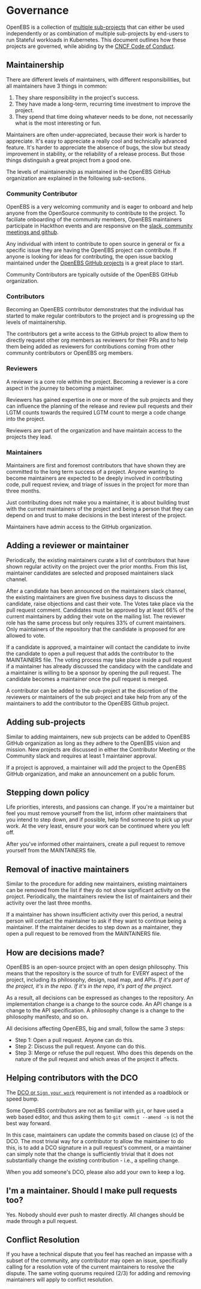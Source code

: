# Governance 

OpenEBS is a collection of [multiple sub-projects](./contribute/design#source-code-and-dependencies)
that can either be used independently or as combination of multiple sub-projects by end-users 
to run Stateful workloads in Kubernetes. This document outlines how these projects are governed,
while abiding by the [CNCF Code of Conduct](./CODE_OF_CONDUCT.md).

## Maintainership

There are different levels of maintainers, with different responsibilities, but
all maintainers have 3 things in common:

1) They share responsibility in the project's success.
2) They have made a long-term, recurring time investment to improve the project.
3) They spend that time doing whatever needs to be done, not necessarily what
is the most interesting or fun.

Maintainers are often under-appreciated, because their work is harder to appreciate.
It's easy to appreciate a really cool and technically advanced feature. It's harder
to appreciate the absence of bugs, the slow but steady improvement in stability,
or the reliability of a release process. But those things distinguish a great
project from a good one.

The levels of maintainership as maintained in the OpenEBS GitHub organization are
explained in the following sub-sections. 

### Community Contributor

OpenEBS is a very welcoming community and is eager to onboard and help anyone
from the OpenSource community to contribute to the project. To faciliate onboarding
of the community members, OpenEBS maintainers participate in Hackthon events and are
responsive on the [slack, community meetings and github](./community/). 

Any individual with intent to contribute to open source in general or fix a specific
issue they are having the OpenEBS project can contribute. If anyone is looking for 
ideas for contributing, the open issue backlog maintained under the 
[OpenEBS GitHub projects](https://github.com/orgs/openebs/projects) is a great place to start. 

Community Contributors are typically outside of the OpenEBS GitHub organization. 

### Contributors 

Becoming an OpenEBS contributor demonstrates that the individual has started to make 
regular contributors to the project and is progressing up the levels of maintainership. 

The contributors get a write access to the GitHub project to allow them to directly request 
other org members as reviewers for their PRs and to help them being added as reviewers for
contributions coming from other community contributors or OpenEBS org members. 

### Reviewers

A reviewer is a core role within the project. Becoming a reviewer is a core aspect in
the journey to becoming a maintainer.

Reviewers has gained expertise in one or more of the sub projects and they can influence the
planning of the release and review pull requests and their LGTM counts towards the
required LGTM count to merge a code change into the project.

Reviewers are part of the organization and have maintain access to the projects they lead.


### Maintainers

Maintainers are first and foremost contributors that have shown they are
committed to the long term success of a project. Anyone wanting to become
maintainers are expected to be deeply involved in contributing code, pull
request review, and triage of issues in the project for more than three months.

Just contributing does not make you a maintainer, it is about building trust
with the current maintainers of the project and being a person that they can
depend on and trust to make decisions in the best interest of the project.

Maintainers have admin access to the GitHub organization.

## Adding a reviewer or maintainer 

Periodically, the existing maintainers curate a list of contributors that have
shown regular activity on the project over the prior months. From this list,
maintainer candidates are selected and proposed maintainers slack channel.

After a candidate has been announced on the maintainers slack channel, the
existing maintainers are given five business days to discuss the candidate,
raise objections and cast their vote. The Votes take place via the pull request 
comment. Candidates must be approved by at least 66% of the
current maintainers by adding their vote on the mailing list. The reviewer role
has the same process but only requires 33% of current maintainers. Only
maintainers of the repository that the candidate is proposed for are allowed to
vote.

If a candidate is approved, a maintainer will contact the candidate to invite
the candidate to open a pull request that adds the contributor to the
MAINTAINERS file. The voting process may take place inside a pull request if a
maintainer has already discussed the candidacy with the candidate and a
maintainer is willing to be a sponsor by opening the pull request. The candidate
becomes a maintainer once the pull request is merged.

A contributor can be added to the sub-project at the discretion of the reviewers or
maintainers of the sub project and take help from any of the maintainers to add the
contributor to the OpenEBS Github project. 

## Adding sub-projects

Similar to adding maintainers, new sub projects can be added to OpenEBS
GitHub organization as long as they adhere to the OpenEBS vision and mission. 
New projects are discussed in either the Contributor Meeting or the Community 
slack and requires at least 1 maintainer approval.

If a project is approved, a maintainer will add the project to the OpenEBS
GitHub organization, and make an announcement on a public forum.

## Stepping down policy

Life priorities, interests, and passions can change. If you're a maintainer but
feel you must remove yourself from the list, inform other maintainers that you
intend to step down, and if possible, help find someone to pick up your work.
At the very least, ensure your work can be continued where you left off.

After you've informed other maintainers, create a pull request to remove
yourself from the MAINTAINERS file.

## Removal of inactive maintainers

Similar to the procedure for adding new maintainers, existing maintainers can
be removed from the list if they do not show significant activity on the
project. Periodically, the maintainers review the list of maintainers and their
activity over the last three months.

If a maintainer has shown insufficient activity over this period, a neutral
person will contact the maintainer to ask if they want to continue being
a maintainer. If the maintainer decides to step down as a maintainer, they
open a pull request to be removed from the MAINTAINERS file.

## How are decisions made?

OpenEBS is an open-source project with an open design philosophy. This means
that the repository is the source of truth for EVERY aspect of the project,
including its philosophy, design, road map, and APIs. *If it's part of the
project, it's in the repo. If it's in the repo, it's part of the project.*

As a result, all decisions can be expressed as changes to the repository. An
implementation change is a change to the source code. An API change is a change
to the API specification. A philosophy change is a change to the philosophy
manifesto, and so on.

All decisions affecting OpenEBS, big and small, follow the same 3 steps:

* Step 1: Open a pull request. Anyone can do this.
* Step 2: Discuss the pull request. Anyone can do this.
* Step 3: Merge or refuse the pull request. Who does this depends on the nature
of the pull request and which areas of the project it affects.

## Helping contributors with the DCO

The [DCO or `Sign your work`](./CONTRIBUTING.md#sign-your-work)
requirement is not intended as a roadblock or speed bump.

Some OpenEBS contributors are not as familiar with `git`, or have used a web
based editor, and thus asking them to `git commit --amend -s` is not the best
way forward.

In this case, maintainers can update the commits based on clause (c) of the DCO.
The most trivial way for a contributor to allow the maintainer to do this, is to
add a DCO signature in a pull request's comment, or a maintainer can simply
note that the change is sufficiently trivial that it does not substantially
change the existing contribution - i.e., a spelling change.

When you add someone's DCO, please also add your own to keep a log.

## I'm a maintainer. Should I make pull requests too?

Yes. Nobody should ever push to master directly. All changes should be
made through a pull request.

## Conflict Resolution

If you have a technical dispute that you feel has reached an impasse with a
subset of the community, any contributor may open an issue, specifically
calling for a resolution vote of the current maintainers to resolve the dispute.
The same voting quorums required (2/3) for adding and removing maintainers
will apply to conflict resolution.
